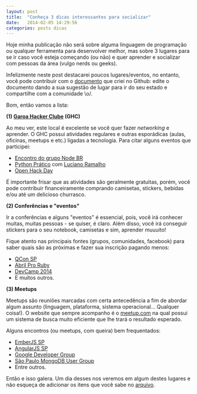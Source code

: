 ```yaml
---
layout: post
title:  "Conheça 3 dicas interessantes para socializar"
date:   2014-02-05 14:29:56
categories: posts dicas
---
```


Hoje minha publicação não será sobre alguma linguagem de programação ou qualquer ferramenta para desenvolver melhor, mas sobre 3 lugares para se ir caso você esteja começando (ou não) e quer aprender e socializar com pessoas da área (vulgo nerds ou geeks).

Infelizmente neste post destacarei poucos lugares/eventos, no entanto, você pode contribuir com o [documento][meet-devs] que criei no Github: edite o documento dando a sua sugestão de lugar para ir do seu estado e compartilhe com a comunidade \o/.

Bom, então vamos a lista:

**(1) [Garoa Hacker Clube][garoa] (GHC)**

Ao meu ver, este local é excelente se você quer fazer *networking* e aprender. O GHC possui atividades regulares e outras esporádicas (aulas, oficinas, meetups e etc.) ligadas a tecnologia. Para citar alguns eventos que participei:

* [Encontro do grupo Node BR][encontro-node-br]
* [Python Prático][python-pratico] com [Luciano Ramalho][luciano-ramalho]
* [Open Hack Day][hackday]

É importante frisar que as atividades são geralmente gratuitas, porém, você pode contribuir financeiramente comprando camisetas, stickers, bebidas e/ou até um delicioso churrasco.


**(2) Conferências e "eventos"**

Ir a conferências e alguns "eventos" é essencial, pois, você irá conhecer muitas, muitas pessoas - se quiser, é claro. Além disso, você irá conseguir stickers para o seu notebook, camisetas e sim, aprender muuuito!

Fique atento nas principais fontes (grupos, comunidades, facebook) para saber quais são as próximas e fazer sua inscrição pagando menos:

* [QCon SP][qcon]
* [Abril Pro Ruby][pro-ruby]
* [DevCamp 2014][devcamp]
* E muitos outros.


**(3) Meetups**

Meetups são reuniões marcadas com certa antecedência a fim de abordar algum assunto (linguagem, plataforma, sistema operacional... Qualquer coisa!). O website que sempre acompanho é o [meetup.com][meetup] na qual possui um sistema de busca muito eficiente que lhe trará o resultado esperado.

Alguns encontros (ou meetups, com queira) bem frequentados:

* [EmberJS SP][met-emberjs-sp]
* [AngularJS SP][met-angularjs-sp]
* [Google Developer Group][met-gdg-sp]
* [São Paulo MongoDB User Group][met-sp-mongodb-ug]
* Entre outros.

Então e isso galera. Um dia desses nos veremos em algum destes lugares e não esqueça de adicionar os itens que você sabe no [arquivo][meet-devs].

<!-- Links -->

[meet-devs]: https://github.com/marcker/meet-devs

[garoa]: https://garoa.net.br
[encontro-node-br]: https://garoa.net.br/wiki/Encontro_sobre_node.js_do_NodeBR
[python-pratico]: https://garoa.net.br/wiki/Python_Pr%C3%A1tico
[luciano-ramalho]: https://twitter.com/ramalhoorg

[hackday]: https://garoa.net.br/wiki/Hackday
[qcon]: http://qconsp.com/
[pro-ruby]: http://abrilproruby.com/pt/
[devcamp]: http://www.devcamp.com.br/

[meetup]: http://www.meetup.com/

[met-emberjs-sp]: http://www.meetup.com/Ember-js-Sao-Paulo/
[met-angularjs-sp]: http://www.meetup.com/AngularJS-Sao-Paulo/
[met-gdg-sp]: http://www.meetup.com/GDG-SP/
[met-sp-mongodb-ug]: http://www.meetup.com/SP-MongoDB/
